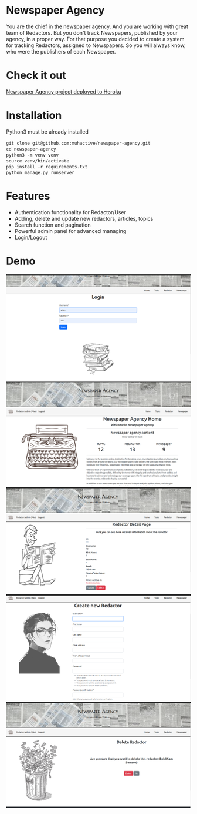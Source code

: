 # Newspaper Agency

You are the chief in the newspaper agency.
And you are working with great team of Redactors.
But you don't track Newspapers, published by your agency,
in a proper way. For that purpose you decided to create a system
for tracking Redactors, assigned to Newspapers.
So you will always know, who were the publishers of each Newspaper.

# Check it out

[Newspaper Agency project deployed to Heroku](Link_will_be_here)

# Installation

Python3 must be already installed
```
git clone git@github.com:muhactive/newspaper-agency.git
cd newspaper-agency
python3 -m venv venv
source venv/bin/activate
pip install -r requirements.txt
python manage.py runserver
```

# Features

* Authentication functionality for Redactor/User
* Adding, delete and update new redactors, articles, topics
* Search function and pagination
* Powerful admin panel for advanced managing
* Login/Logout

# Demo

![readme_login.png](static%2Fimages%2Freadme_login.png)
![readme_home.png](static%2Fimages%2Freadme_home.png)
![readme_redactor_detail.png](static%2Fimages%2Freadme_redactor_detail.png)
![readme_create_redactor.png](static%2Fimages%2Freadme_create_redactor.png)
![readme_delete.png](static%2Fimages%2Freadme_delete.png)